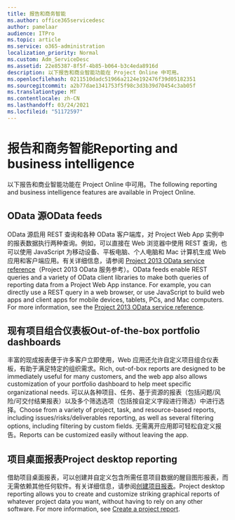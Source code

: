 ```yaml
---
title: 报告和商务智能
ms.author: office365servicedesc
author: pamelaar
audience: ITPro
ms.topic: article
ms.service: o365-administration
localization_priority: Normal
ms.custom: Adm_ServiceDesc
ms.assetid: 22e85387-8f5f-4b85-b064-b3c4eda8916d
description: 以下报告和商业智能功能在 Project Online 中可用。
ms.openlocfilehash: 0211510dadc51966a2124e192476f39d05182351
ms.sourcegitcommit: a2b77dae1341753f5f98c3d3b39d70454c3ab05f
ms.translationtype: MT
ms.contentlocale: zh-CN
ms.lasthandoff: 03/24/2021
ms.locfileid: "51172597"
---
```

# <a name="reporting-and-business-intelligence"></a><span data-ttu-id="2a4f4-103">报告和商务智能</span><span class="sxs-lookup"><span data-stu-id="2a4f4-103">Reporting and business intelligence</span></span>

<span data-ttu-id="2a4f4-104">以下报告和商业智能功能在 Project Online 中可用。</span><span class="sxs-lookup"><span data-stu-id="2a4f4-104">The following reporting and business intelligence features are available in Project Online.</span></span>
  
## <a name="odata-feeds"></a><span data-ttu-id="2a4f4-105">OData 源</span><span class="sxs-lookup"><span data-stu-id="2a4f4-105">OData feeds</span></span>

<span data-ttu-id="2a4f4-p101">OData 源启用 REST 查询和各种 OData 客户端库，对 Project Web App 实例中的报表数据执行两种查询。例如，可以直接在 Web 浏览器中使用 REST 查询，也可以使用 JavaScript 为移动设备、平板电脑、个人电脑和 Mac 计算机生成 Web 应用和客户端应用。有关详细信息，请参阅 [Project 2013 OData service reference](/previous-versions/office/project-odata/jj163015(v=office.15))（Project 2013 OData 服务参考）。</span><span class="sxs-lookup"><span data-stu-id="2a4f4-p101">OData feeds enable REST queries and a variety of OData client libraries to make both queries of reporting data from a Project Web App instance. For example, you can directly use a REST query in a web browser, or use JavaScript to build web apps and client apps for mobile devices, tablets, PCs, and Mac computers. For more information, see the [Project 2013 OData service reference](/previous-versions/office/project-odata/jj163015(v=office.15)).</span></span>
  
## <a name="out-of-the-box-portfolio-dashboards"></a><span data-ttu-id="2a4f4-109">现有项目组合仪表板</span><span class="sxs-lookup"><span data-stu-id="2a4f4-109">Out-of-the-box portfolio dashboards</span></span>

<span data-ttu-id="2a4f4-110">丰富的现成报表便于许多客户立即使用，Web 应用还允许自定义项目组合仪表板，有助于满足特定的组织需求。</span><span class="sxs-lookup"><span data-stu-id="2a4f4-110">Rich, out-of-box reports are designed to be immediately useful for many customers, and the web app also allows customization of your portfolio dashboard to help meet specific organizational needs.</span></span> <span data-ttu-id="2a4f4-111">可以从各种项目、任务、基于资源的报表（包括问题/风险/可交付结果报表）以及多个筛选选项（包括按自定义字段进行筛选）中进行选择。</span><span class="sxs-lookup"><span data-stu-id="2a4f4-111">Choose from a variety of project, task, and resource-based reports, including issues/risks/deliverables reporting, as well as several filtering options, including filtering by custom fields.</span></span> <span data-ttu-id="2a4f4-112">无需离开应用即可轻松自定义报告。</span><span class="sxs-lookup"><span data-stu-id="2a4f4-112">Reports can be customized easily without leaving the app.</span></span> 
  
## <a name="project-desktop-reporting"></a><span data-ttu-id="2a4f4-113">项目桌面报表</span><span class="sxs-lookup"><span data-stu-id="2a4f4-113">Project desktop reporting</span></span>

<span data-ttu-id="2a4f4-p103">借助项目桌面报表，可以创建并自定义包含所需任意项目数据的醒目图形报表，而无需依赖其他任何软件。有关详细信息，请参阅[创建项目报表](https://go.microsoft.com/fwlink/?LinkID=823657&amp;clcid=0x409)。</span><span class="sxs-lookup"><span data-stu-id="2a4f4-p103">Project desktop reporting allows you to create and customize striking graphical reports of whatever project data you want, without having to rely on any other software. For more information, see [Create a project report](https://go.microsoft.com/fwlink/?LinkID=823657&amp;clcid=0x409).</span></span>
